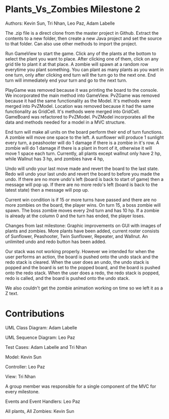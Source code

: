 # Plants_Vs_Zombies Milestone 2
Authors: Kevin Sun, Tri Nhan, Leo Paz, Adam Labelle

The .zip file is a direct clone from the master project in Github. Extract the contents to a new folder, then create a new Java project and set the source to that folder. Can also use other methods to import the project.

Run GameView to start the game. Click any of the plants at the bottom to select the plant you want to place. After clicking one of them, click on any grid tile to plant it at that place. A zombie will spawn at a random row everytime you plant something. You can plant as many plants as you want in one turn, only after clicking end turn will the turn go to the next one. End turn will immediately end your turn and go to the next turn.


PlayGame was removed because it was printing the board to the console. We incorporated the main method into GameView. PvZGame was removed because it had the same functionality as the Model. It's methods were merged into PvZModel. Location was removed because it had the same functionality as GridCell. It's methods were merged into GridCell. GameBoard was refactored to PvZModel. PvZModel incorporates all the data and methods needed for a model in a MVC structure.


End turn will make all units on the board perform their end of turn functions. A zombie will move one space to the left. A sunflower will produce 1 sunlight every turn, a peashooter will do 1 damage if there is a zombie in it's row. A zombie will do 1 damage if there is a plant in front of it, otherwise it will move 1 space each turn. Currently, all plants except wallnut only have 2 hp, while Wallnut has 3 hp, and zombies have 4 hp, 

Undo will undo your last move made and revert the board to the last state. Redo will undo your last undo and revert the board to before you made the undo. If there are no more undo's left (board is back to start of game) then a message will pop up. If there are no more redo's left (board is back to the latest state) then a message will pop up.

Current win condition is if 15 or more turns have passed and there are no more zombies on the board, the player wins. On turn 15, a boss zombie will spawn. The boss zombie moves every 2nd turn and has 10 hp. If a zombie is already at the column 0 and the turn has ended, the player loses.

Changes from last milestone:
Graphic improvements on GUI with images of plants and zombies. More plants have been added, current roster consists of Sunflower, Peashooter, Twin Sunflower, Repeater, and Wallnut. An unlimited undo and redo button has been added.

Our stack was not working properly. However we intended for when the user performs an action, the board is pushed onto the undo stack and the redo stack is cleared. When the user does an undo, the undo stack is popped and the board is set to the popped board, and the board is pushed onto the redo stack. When the user does a redo, the redo stack is popped, redo is called, and the board is pushed onto the undo stack.

We also couldn't get the zombie animation working on time so we left it as a Z text.


# Contributions


UML Class Diagram: Adam Labelle

UML Sequence Diagram: Leo Paz

Test Cases: Adam Labelle and Tri Nhan

Model: Kevin Sun

Controller: Leo Paz

View: Tri Nhan

A group member was responsible for a single component of the MVC for every milestone.

Events and Event Handlers: Leo Paz

All plants, All Zombies: Kevin Sun
